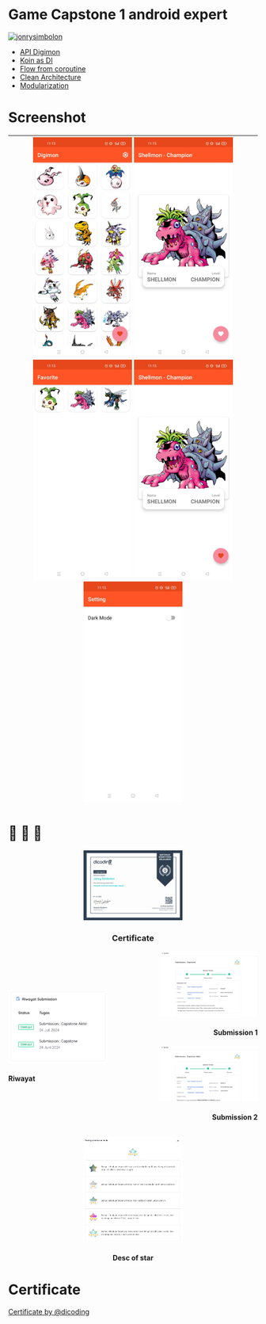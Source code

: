 # Game Capstone 1 android expert

[![jonrysimbolon](https://circleci.com/gh/jonrysimbolon/GameCapstone1.svg?style=svg)](https://circleci.com/gh/jonrysimbolon/GameCapstone1)

- [API Digimon](https://digimon-api.vercel.app/)
- [Koin as DI](https://github.com/InsertKoinIO/koin)
- [Flow from coroutine](https://developer.android.com/kotlin/flow)
- [Clean Architecture](https://developer.android.com/topic/architecture)
- [Modularization](https://developer.android.com/topic/modularization)

# Screenshot

| <img src="image/list-digimon.jpg" alt="drawing" width="200"/> <img src="image/detail-digimon-un-favorite.jpg" alt="drawing" width="200"/> <img src="image/list-digimon-favorite.jpg" alt="drawing" width="200"/> <img src="image/detail-digimon-favorite.jpg" alt="drawing" width="200"/>  <img src="image/setting.jpg" alt="drawing" width="200"/> |
  |-----------------------------------------------------------------------------------------------------------------------------------------------------------------------------------------------------------------------------------------------------------------------------------------------------------------------------------------------------|

# 👀️ 🚀️ 🎉️

<p align="center">
    <img src="image/certificate-dicoding.png" alt="certificate" width="200">
</p>
<h3 align="center">Certificate</h3>

<div style="display: flex; align-items: center;">
    <div style="flex: 1; text-align: start;">
        <img src="image/riwayat-submission.png" alt="riwayat-submission" width="200">
        <h4>Riwayat</h4>
    </div>
    <div style="flex: 1; text-align: right;">
        <div>
            <img src="image/submission-1.png" alt="submission-1" width="200">
            <h4>Submission 1</h4>
        </div>
        <div>
            <img src="image/submission-2.png" alt="submission-2" width="200">
            <h4>Submission 2</h4>
        </div>
    </div>
</div>

<p align="center">
    <img src="image/keterangan-bintang.png" alt="star-desc" width="200">
</p>
<h4 align="center">Desc of star</h4>

# Certificate

[Certificate by @dicoding](https://www.dicoding.com/certificates/L4PQ1YGQ2XO1)
